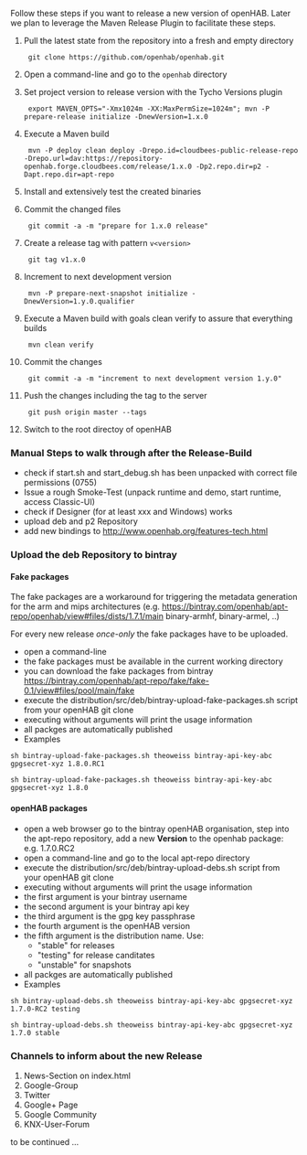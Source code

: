 Follow these steps if you want to release a new version of openHAB. Later we plan to leverage the Maven Release Plugin to facilitate these steps.

1. Pull the latest state from the repository into a fresh and empty directory

        git clone https://github.com/openhab/openhab.git
1. Open a command-line and go to the `openhab` directory
1. Set project version to release version with the Tycho Versions plugin

        export MAVEN_OPTS="-Xmx1024m -XX:MaxPermSize=1024m"; mvn -P prepare-release initialize -DnewVersion=1.x.0
1. Execute a Maven build

        mvn -P deploy clean deploy -Drepo.id=cloudbees-public-release-repo -Drepo.url=dav:https://repository-openhab.forge.cloudbees.com/release/1.x.0 -Dp2.repo.dir=p2 -Dapt.repo.dir=apt-repo
1. Install and extensively test the created binaries
1. Commit the changed files

        git commit -a -m "prepare for 1.x.0 release"
1. Create a release tag with pattern `v<version>`

        git tag v1.x.0
1. Increment to next development version

        mvn -P prepare-next-snapshot initialize -DnewVersion=1.y.0.qualifier
1. Execute a Maven build with goals clean verify to assure that everything builds

        mvn clean verify
1. Commit the changes

        git commit -a -m "increment to next development version 1.y.0"
1. Push the changes including the tag to the server

        git push origin master --tags
1. Switch to the root directoy of openHAB

### Manual Steps to walk through after the Release-Build

* check if start.sh and start_debug.sh has been unpacked with correct file permissions (0755)
* Issue a rough Smoke-Test (unpack runtime and demo, start runtime, access Classic-UI)
* check if Designer (for at least xxx and Windows) works
* upload deb and p2 Repository
* add new bindings to http://www.openhab.org/features-tech.html

### Upload the deb Repository to bintray
#### Fake packages
The fake packages are a workaround for triggering the metadata generation
for the arm and mips architectures (e.g. https://bintray.com/openhab/apt-repo/openhab/view#files/dists/1.7.1/main binary-armhf, binary-armel, ..)

For every new release *once-only* the fake packages have to be uploaded.
* open a command-line 
* the fake packages must be available in the current working directory
* you can download the fake packages from bintray https://bintray.com/openhab/apt-repo/fake/fake-0.1/view#files/pool/main/fake
* execute the distribution/src/deb/bintray-upload-fake-packages.sh script from your openHAB git clone
* executing without arguments will print the usage information
* all packges are automatically published
* Examples
```
sh bintray-upload-fake-packages.sh theoweiss bintray-api-key-abc gpgsecret-xyz 1.8.0.RC1
```
```
sh bintray-upload-fake-packages.sh theoweiss bintray-api-key-abc gpgsecret-xyz 1.8.0
```

#### openHAB packages
* open a web browser go to the bintray openHAB organisation, step into the apt-repo repository, add a new __Version__ to the openhab package: e.g. 1.7.0.RC2
* open a command-line and go to the local apt-repo directory
* execute the distribution/src/deb/bintray-upload-debs.sh script from your openHAB git clone
* executing without arguments will print the usage information
 * the first argument is your bintray username
 * the second argument is your bintray api key
 * the third argument is the gpg key passphrase
 * the fourth argument is the openHAB version
 * the fifth argument is the distribution name. Use:
   * "stable" for releases
   * "testing" for release canditates
   * "unstable" for snapshots
* all packges are automatically published
 * Examples
```
sh bintray-upload-debs.sh theoweiss bintray-api-key-abc gpgsecret-xyz 1.7.0-RC2 testing
```
```
sh bintray-upload-debs.sh theoweiss bintray-api-key-abc gpgsecret-xyz 1.7.0 stable
```

### Channels to inform about the new Release

1. News-Section on index.html
1. Google-Group
1. Twitter
1. Google+ Page
1. Google Community
1. KNX-User-Forum

to be continued …
